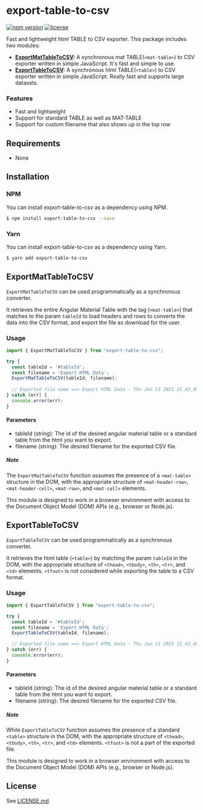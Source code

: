 # export-table-to-csv

[![npm version](https://badge.fury.io/js/export-table-to-csv.svg)](https://www.npmjs.com/package/export-table-to-csv)
[![license](https://img.shields.io/npm/l/export-table-to-csv)](https://github.com/suhaibjanjua/export-table-to-csv/blob/main/LICENSE.md)

Fast and lightweight html TABLE to CSV exporter. This package includes two modules:

  * **[ExportMatTableToCSV](#exportmattabletocsv):** A synchronous mat TABLE(`<mat-table>`) to CSV exporter written in simple JavaScript. It's fast and simple to use.
  * **[ExportTableToCSV](#exporttabletocsv):** A synchronous html TABLE(`<table>`) to CSV exporter written in simple JavaScript. Really fast and supports large datasets.


### Features

- Fast and lightweight
- Support for standard TABLE as well as MAT-TABLE
- Support for custom filename that also shows up in the top row


## Requirements

- None


## Installation

### **NPM**

You can install export-table-to-csv as a dependency using NPM.

```bash
$ npm install export-table-to-csv --save
```


### **Yarn**

You can install export-table-to-csv as a dependency using Yarn.

```bash
$ yarn add export-table-to-csv
```


## ExportMatTableToCSV

`ExportMatTableToCSV` can be used programmatically as a synchronous converter.

It retrieves the entire Angular Material Table with the tag (`<mat-table>`) that matches to the param `tableId` to load headers and rows to converts the data into the CSV format, and export the file as download for the user.


### Usage

```js
import { ExportMatTableToCSV } from "export-table-to-csv";

try {
  const tableId = '#tableId';
  const filename = 'Export HTML Data';
  ExportMatTableToCSV(tableId, filename);
  
  // Exported file name ==> Export HTML Data - Thu Jan 13 2023 15_42_45.csv
} catch (err) {
  console.error(err);
}
```


#### Parameters

* tableId (string): The id of the desired angular material table or a standard table from the html you want to export.
* filename (string): The desired filename for the exported CSV file.


##### Note

The `ExportMatTableToCSV` function assumes the presence of a `<mat-table>` structure in the DOM, with the appropriate structure of `<mat-header-row>`, `<mat-header-cell>`, `<mat-row>`, and `<mat-cell>` elements. 

This module is designed to work in a browser environment with access to the Document Object Model (DOM) APIs (e.g., browser or Node.js).


## ExportTableToCSV

`ExportTableToCSV` can be used programmatically as a synchronous converter.

It retrieves the html table (`<table>`) by matching the param `tableId` in the DOM, with the appropriate structure of `<thead>`, `<tbody>`, `<th>`, `<tr>`, and `<td>` elements. `<tfoot>` is not considered while exporting the table to a CSV format.

### Usage

```js
import { ExportTableToCSV } from "export-table-to-csv";

try {
  const tableId = '#tableId';
  const filename = 'Export HTML Data';
  ExportTableToCSV(tableId, filename);

  // Exported file name ==> Export HTML Data - Thu Jan 13 2023 15_42_45.csv
} catch (err) {
  console.error(err);
}
```


#### Parameters

* tableId (string): The id of the desired angular material table or a standard table from the html you want to export.
* filename (string): The desired filename for the exported CSV file.


##### Note

While `ExportTableToCSV` function assumes the presence of a standard `<table>` structure in the DOM, with the appropriate structure of `<thead>`, `<tbody>`, `<th>`, `<tr>`, and `<td>` elements. `<tfoot>` is not a part of the exported file.

This module is designed to work in a browser environment with access to the Document Object Model (DOM) APIs (e.g., browser or Node.js).


## License

See [LICENSE.md](https://github.com/suhaibjanjua/export-table-to-csv/blob/main/LICENSE.md).
